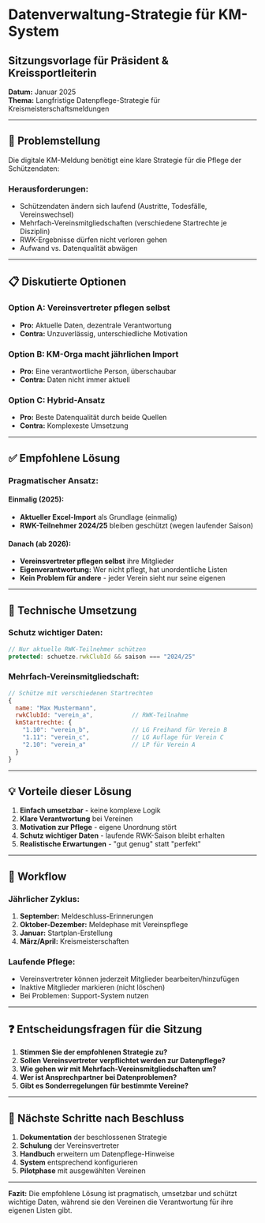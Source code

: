 # Datenverwaltung-Strategie für KM-System
## Sitzungsvorlage für Präsident & Kreissportleiterin

**Datum:** Januar 2025  
**Thema:** Langfristige Datenpflege-Strategie für Kreismeisterschaftsmeldungen

---

## 🎯 **Problemstellung**

Die digitale KM-Meldung benötigt eine klare Strategie für die Pflege der Schützendaten:

### **Herausforderungen:**
- Schützendaten ändern sich laufend (Austritte, Todesfälle, Vereinswechsel)
- Mehrfach-Vereinsmitgliedschaften (verschiedene Startrechte je Disziplin)
- RWK-Ergebnisse dürfen nicht verloren gehen
- Aufwand vs. Datenqualität abwägen

---

## 📋 **Diskutierte Optionen**

### **Option A: Vereinsvertreter pflegen selbst**
- **Pro:** Aktuelle Daten, dezentrale Verantwortung
- **Contra:** Unzuverlässig, unterschiedliche Motivation

### **Option B: KM-Orga macht jährlichen Import**
- **Pro:** Eine verantwortliche Person, überschaubar
- **Contra:** Daten nicht immer aktuell

### **Option C: Hybrid-Ansatz**
- **Pro:** Beste Datenqualität durch beide Quellen
- **Contra:** Komplexeste Umsetzung

---

## ✅ **Empfohlene Lösung**

### **Pragmatischer Ansatz:**

#### **Einmalig (2025):**
- **Aktueller Excel-Import** als Grundlage (einmalig)
- **RWK-Teilnehmer 2024/25** bleiben geschützt (wegen laufender Saison)

#### **Danach (ab 2026):**
- **Vereinsvertreter pflegen selbst** ihre Mitglieder
- **Eigenverantwortung:** Wer nicht pflegt, hat unordentliche Listen
- **Kein Problem für andere** - jeder Verein sieht nur seine eigenen

---

## 🔧 **Technische Umsetzung**

### **Schutz wichtiger Daten:**
```javascript
// Nur aktuelle RWK-Teilnehmer schützen
protected: schuetze.rwkClubId && saison === "2024/25"
```

### **Mehrfach-Vereinsmitgliedschaft:**
```javascript
// Schütze mit verschiedenen Startrechten
{
  name: "Max Mustermann",
  rwkClubId: "verein_a",           // RWK-Teilnahme
  kmStartrechte: {
    "1.10": "verein_b",            // LG Freihand für Verein B
    "1.11": "verein_c",            // LG Auflage für Verein C
    "2.10": "verein_a"             // LP für Verein A
  }
}
```

---

## 💡 **Vorteile dieser Lösung**

1. **Einfach umsetzbar** - keine komplexe Logik
2. **Klare Verantwortung** bei Vereinen
3. **Motivation zur Pflege** - eigene Unordnung stört
4. **Schutz wichtiger Daten** - laufende RWK-Saison bleibt erhalten
5. **Realistische Erwartungen** - "gut genug" statt "perfekt"

---

## 📅 **Workflow**

### **Jährlicher Zyklus:**
1. **September:** Meldeschluss-Erinnerungen
2. **Oktober-Dezember:** Meldephase mit Vereinspflege
3. **Januar:** Startplan-Erstellung
4. **März/April:** Kreismeisterschaften

### **Laufende Pflege:**
- Vereinsvertreter können jederzeit Mitglieder bearbeiten/hinzufügen
- Inaktive Mitglieder markieren (nicht löschen)
- Bei Problemen: Support-System nutzen

---

## ❓ **Entscheidungsfragen für die Sitzung**

1. **Stimmen Sie der empfohlenen Strategie zu?**
2. **Sollen Vereinsvertreter verpflichtet werden zur Datenpflege?**
3. **Wie gehen wir mit Mehrfach-Vereinsmitgliedschaften um?**
4. **Wer ist Ansprechpartner bei Datenproblemen?**
5. **Gibt es Sonderregelungen für bestimmte Vereine?**

---

## 📝 **Nächste Schritte nach Beschluss**

1. **Dokumentation** der beschlossenen Strategie
2. **Schulung** der Vereinsvertreter
3. **Handbuch** erweitern um Datenpflege-Hinweise
4. **System** entsprechend konfigurieren
5. **Pilotphase** mit ausgewählten Vereinen

---

**Fazit:** Die empfohlene Lösung ist pragmatisch, umsetzbar und schützt wichtige Daten, während sie den Vereinen die Verantwortung für ihre eigenen Listen gibt.